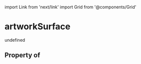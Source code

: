 import Link from 'next/link'
import Grid from '@components/Grid'

# artworkSurface

undefined

## Property of



